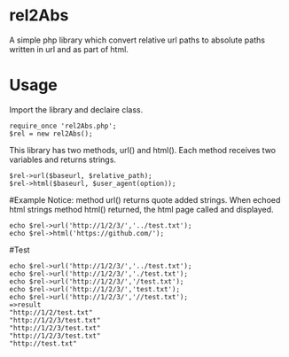 # rel2Abs
A simple php library which convert relative url paths to absolute paths written in url and as part of html.

# Usage

Import the library and declaire class.

    require_once 'rel2Abs.php';
    $rel = new rel2Abs();

This library has two methods, url() and html(). Each method receives two variables and returns strings.

    $rel->url($baseurl, $relative_path);
    $rel->html($baseurl, $user_agent(option));

#Example
Notice: method url() returns quote added strings. When echoed html strings method html() returned, the html page called and displayed.

    echo $rel->url('http://1/2/3/','../test.txt');
    echo $rel->html('https://github.com/');

#Test

    echo $rel->url('http://1/2/3/','../test.txt');
    echo $rel->url('http://1/2/3/','./test.txt');
    echo $rel->url('http://1/2/3/','/test.txt');
    echo $rel->url('http://1/2/3/','test.txt');
    echo $rel->url('http://1/2/3/','//test.txt');
    =>result
    "http://1/2/test.txt"
    "http://1/2/3/test.txt"
    "http://1/2/3/test.txt"
    "http://1/2/3/test.txt"
    "http://test.txt"
